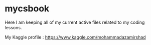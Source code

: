 # mycsbook

Here I am keeping all of my current active files related to my coding lessons.

My Kaggle profile : https://www.kaggle.com/mohammadazamirshad
